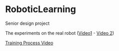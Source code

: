 # RoboticLearning
Senior design project

The experiments on the real robot ([Video1](https://drive.google.com/open?id=1a6pvqr_fVoqfQexVOms-avTL9GhXX91b)  -  [Video 2](https://drive.google.com/open?id=15m6t8xbjdX158Lnii03047OmImY7ueNz))

[Training Process Video](https://drive.google.com/open?id=1XHAkt2pi1UKQg2ReYQhm59m3tUlh3TRO)
